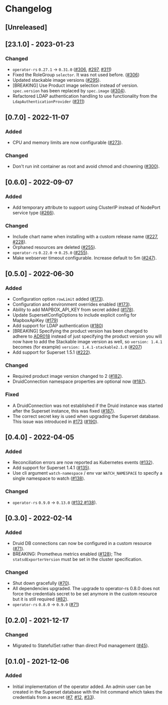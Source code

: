 # Changelog

## [Unreleased]

## [23.1.0] - 2023-01-23

### Changed

- `operator-rs` `0.27.1` -> `0.31.0` ([#306], [#297], [#311])
- Fixed the RoleGroup `selector`. It was not used before. ([#306])
- Updated stackable image versions ([#295]).
- [BREAKING] Use Product image selection instead of version. `spec.version` has been replaced by `spec.image` ([#304]).
- Refactored LDAP authentication handling to use functionality from the `LdapAuthenticationProvider` ([#311])

[#306]: https://github.com/stackabletech/superset-operator/pull/306
[#295]: https://github.com/stackabletech/superset-operator/pull/295
[#297]: https://github.com/stackabletech/superset-operator/pull/297
[#304]: https://github.com/stackabletech/superset-operator/pull/304
[#311]: https://github.com/stackabletech/superset-operator/pull/311

## [0.7.0] - 2022-11-07

### Added

- CPU and memory limits are now configurable ([#273]).

### Changed

- Don't run init container as root and avoid chmod and chowning ([#300]).

[#273]: https://github.com/stackabletech/superset-operator/pull/273
[#300]: https://github.com/stackabletech/superset-operator/pull/300

## [0.6.0] - 2022-09-07

### Added

- Add temporary attribute to support using ClusterIP instead of NodePort service type ([#266]).

### Changed

- Include chart name when installing with a custom release name ([#227], [#228]).
- Orphaned resources are deleted ([#255]).
- `operator-rs` `0.22.0` -> `0.25.0` ([#255]).
- Make webserver timeout configurable. Increase default to 5m ([#247]).

[#227]: https://github.com/stackabletech/superset-operator/pull/227
[#228]: https://github.com/stackabletech/superset-operator/pull/228
[#247]: https://github.com/stackabletech/superset-operator/pull/247
[#255]: https://github.com/stackabletech/superset-operator/pull/255
[#266]: https://github.com/stackabletech/superset-operator/pull/266

## [0.5.0] - 2022-06-30

### Added

- Configuration option `rowLimit` added ([#173]).
- Configuration and environment overrides enabled ([#173]).
- Ability to add MAPBOX_API_KEY from secret added ([#178]).
- Update SupersetConfigOptions to include explicit config for MapboxApiKey ([#179])
- Add support for LDAP authentication ([#180])
- [BREAKING] Specifying the product version has been changed to adhere to
  [ADR018](https://docs.stackable.tech/home/contributor/adr/ADR018-product_image_versioning.html)
  instead of just specifying the product version you will now have to add the
  Stackable image version as well, so `version: 1.4.1` becomes (for example)
  `version: 1.4.1-stackable2.1.0` ([#207])
- Add support for Superset 1.5.1 ([#222]).

### Changed

- Required product image version changed to 2 ([#182]).
- DruidConnection namespace properties are optional now ([#187]).

### Fixed

- A DruidConnection was not established if the Druid instance was started after
  the Superset instance, this was fixed ([#187]).
- The correct secret key is used when upgrading the Superset database. This
  issue was introduced in [#173] ([#190]).

[#173]: https://github.com/stackabletech/superset-operator/pull/173
[#178]: https://github.com/stackabletech/superset-operator/pull/178
[#179]: https://github.com/stackabletech/superset-operator/pull/179
[#180]: https://github.com/stackabletech/superset-operator/pull/180
[#182]: https://github.com/stackabletech/superset-operator/pull/182
[#187]: https://github.com/stackabletech/superset-operator/pull/187
[#190]: https://github.com/stackabletech/superset-operator/pull/190
[#207]: https://github.com/stackabletech/superset-operator/pull/207
[#222]: https://github.com/stackabletech/superset-operator/pull/222

## [0.4.0] - 2022-04-05

### Added

- Reconciliation errors are now reported as Kubernetes events ([#132]).
- Add support for Superset 1.4.1 ([#135]).
- Use cli argument `watch-namespace` / env var `WATCH_NAMESPACE` to specify
  a single namespace to watch ([#138]).

### Changed

- `operator-rs` `0.9.0` -> `0.13.0` ([#132],[#138]).

[#132]: https://github.com/stackabletech/superset-operator/pull/132
[#135]: https://github.com/stackabletech/superset-operator/pull/135
[#138]: https://github.com/stackabletech/superset-operator/pull/138

## [0.3.0] - 2022-02-14

### Added

- Druid DB connections can now be configured in a custom resource ([#71]).
- BREAKING: Prometheus metrics enabled ([#128]); The `statsdExporterVersion`
  must be set in the cluster specification.

### Changed

- Shut down gracefully ([#70]).
- All dependencies upgraded. The upgrade to operator-rs 0.8.0 does not
  force the credentials secret to be set anymore in the custom resource
  but it is still required ([#82]).
- `operator-rs` `0.8.0` → `0.9.0` ([#71])

[#70]: https://github.com/stackabletech/superset-operator/pull/70
[#71]: https://github.com/stackabletech/superset-operator/pull/71
[#82]: https://github.com/stackabletech/superset-operator/pull/82
[#128]: https://github.com/stackabletech/superset-operator/pull/128

## [0.2.0] - 2021-12-17


### Changed

- Migrated to StatefulSet rather than direct Pod management ([#45]).

[#45]: https://github.com/stackabletech/superset-operator/pull/45

## [0.1.0] - 2021-12-06

### Added
- Initial implementation of the operator added. An admin user can be created in the Superset
  database with the Init command which takes the credentials from a secret ([#7], [#12], [#33]).

[#7]: https://github.com/stackabletech/superset-operator/pull/7
[#12]: https://github.com/stackabletech/superset-operator/pull/12
[#33]: https://github.com/stackabletech/superset-operator/pull/33

